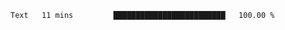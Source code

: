 
<!--START_SECTION:waka-->

```txt
Text   11 mins         █████████████████████████   100.00 %
```

<!--END_SECTION:waka-->
